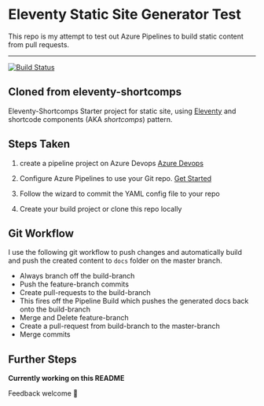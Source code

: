 # Eleventy Static Site Generator Test

This repo is my attempt to test out Azure Pipelines to build static content from pull requests.

---

[![Build Status](https://dev.azure.com/marcmodin/pipelines.eleventy-shortcomps/_apis/build/status/marcmodin.pipelines.eleventy-shortcomps?branchName=build)](https://dev.azure.com/marcmodin/pipelines.eleventy-shortcomps/_build/latest?definitionId=3?branchName=build)

## Cloned from eleventy-shortcomps

Eleventy-Shortcomps Starter project for static site, using [Eleventy](https://11ty.io) and shortcode components (AKA _shortcomps_) pattern.

## Steps Taken

1. create a pipeline project on Azure Devops [Azure Devops](https://azure.microsoft.com/en-us/services/devops/)

2. Configure Azure Pipelines to use your Git repo. [Get Started](https://docs.microsoft.com/en-us/azure/devops/pipelines/get-started-yaml?view=vsts)

3. Follow the wizard to commit the YAML config file to your repo

4. Create your build project or clone this repo locally

## Git Workflow

I use the following git workflow to push changes and automatically build and push the created content to `docs` folder on the master branch.

- Always branch off the build-branch
- Push the feature-branch commits
- Create pull-requests to the build-branch
- This fires off the Pipeline Build which pushes the generated docs back onto the build-branch
- Merge and Delete feature-branch
- Create a pull-request from build-branch to the master-branch
- Merge commits

## Further Steps

**Currently working on this README**

Feedback welcome 🙌
